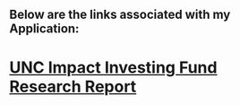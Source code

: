 ## Below are the links associated with my Application:

# [UNC Impact Investing Fund Research Report](https://drive.google.com/file/d/1SQyevPaN1MK4mysADC-f3OBKybaWJ63f/view?usp=sharing)
